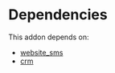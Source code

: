 # Dependencies

This addon depends on:

- [website_sms](https://github.com/bringout/oca-ocb-website/tree/bd6600a1205eb4c26e7f290fe92240c883985125/odoo-bringout-oca-ocb-website_sms)
- [crm](https://github.com/bringout/oca-ocb-crm/tree/f57c024d38b5558f0e9ad32b1e05486b4c39cc36/odoo-bringout-oca-ocb-crm)
